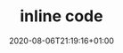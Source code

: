 ---
title: inline code
description: Execute inline code as part of your pipeline.  Part of the power of pypyr is that you can seamlessly mix inline code with external executables.
date: 2020-08-06T21:19:16+01:00
lastmod: 2020-08-06T21:19:16+01:00
seo_article_headline: Execute inline code in an automation pipeline.
seo_description: Part of the power of pypyr is that you can seamlessly mix inline code with external executables. 
seo_is_carousel: true
---